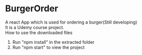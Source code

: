 # BurgerOrder
A react App which is used for ordering a burger(Still developing)<br/>
It is a Udemy course project.
<br/>
How to use the downloaded files
<br/>
1) Run "npm install" in the extracted folder<br/>
2) Run "npm start" to view the project